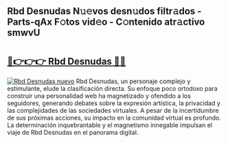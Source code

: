 ## Rbd Desnudas N𝚞𝚎vos desn𝚞dos filtr𝚊dos - Parts-qAx F𝚘tos vid𝚎o - C𝚘ntenido atr𝚊ctivo smwvU

# <h2><a href="http://mb8jg4.tromn.icu/?c=Rbd+Desnudas">🔗👉👉👉 Rbd Desnudas 🔗🔗</a></h2>

[![Rbd Desnudas nuevo](https://i.imgur.com/pEAQMta.gif)](http://mb8jg4.tromn.icu/?c=Rbd+Desnudas)
Rbd Desnudas, un personaje complejo y estimulante, elude la clasificación directa. Su enfoque poco ortodoxo para construir una personalidad web ha magnetizado y ofendido a los seguidores, generando debates sobre la expresión artística, la privacidad y las complejidades de las sociedades virtuales. A pesar de la incertidumbre de sus próximas acciones, su impacto en la comunidad virtual es profundo. La determinación inquebrantable y el magnetismo innegable impulsan el viaje de Rbd Desnudas en el panorama digital.
